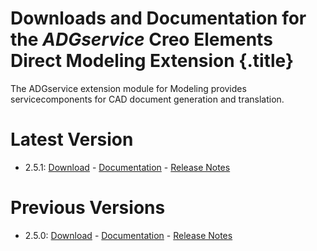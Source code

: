 # Downloads and Documentation for the _ADGservice_ Creo Elements Direct Modeling Extension {.title}

The ADGservice extension module for Modeling provides servicecomponents for CAD document generation and translation.

# Latest Version

* 2.5.1: [Download](https://github.com/cadm-inc/osdm-extensions/raw/master/downloads/ADGservice/ADGservice_x64_2.5.1.zip) -
         [Documentation](2.5/Home.md)  -
         [Release Notes](2.5/ReleaseNotes.md)

# Previous Versions

* 2.5.0: [Download](https://github.com/cadm-inc/osdm-extensions/raw/master/downloads/ADGservice/ADGservice_x64_2.5.0.zip) -
         [Documentation](2.5/Home.md)  -
         [Release Notes](2.5/ReleaseNotes.md)
